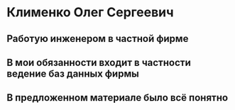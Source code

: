 # Клименко Олег Сергеевич
## Работую инженером в частной фирме
## В мои обязанности входит в частности ведение баз данных фирмы
## В предложенном материале было всё понятно

